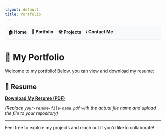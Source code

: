```yaml
---
layout: default
title: Portfolio
---
```


<nav>
  <ul style="list-style-type: none; padding: 0; display: flex; gap: 1rem; background-color: #f8f9fa; padding: 10px; border-bottom: 2px solid #ddd;">
    <li><a href="/" style="text-decoration: none; font-weight: bold;">🏠 Home</a></li>
    <li><a href="/portfolio/" style="text-decoration: none; font-weight: bold;">📄 Portfolio</a></li>
    <li><a href="/projects/" style="text-decoration: none; font-weight: bold;">🛠️ Projects</a></li>
    <li><a href="/contact/" style="text-decoration: none; font-weight: bold;">📞 Contact Me</a></li>
  </ul>
</nav>

# 📄 My Portfolio

Welcome to my portfolio! Below, you can view and download my resume:

## 📂 Resume
[**Download My Resume (PDF)**](https://github.com/ManiMajd89/your-resume-file-name.pdf)

*(Replace `your-resume-file-name.pdf` with the actual file name and upload the file to your repository)*

---

Feel free to explore my projects and reach out if you'd like to collaborate!
